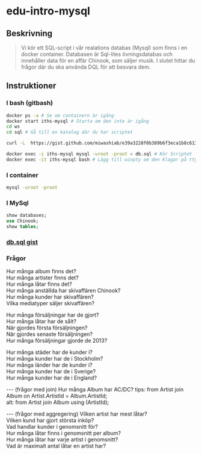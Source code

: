 # edu-intro-mysql

## Beskrivning

> Vi kör ett SQL-script i vår realations databas (Mysql) som finns i en docker container.
> Databasen är Sql-lites övningsdatabas och innehåller data för en affär Chinook, som säljer musik.
> I slutet hittar du frågor där du ska använda DQL för att besvara dem.

## Instruktioner

### I bash (gitbash)

```bash
docker ps -a # Se om containern är igång
docker start iths-mysql # Starta om den inte är igång
cd ws
cd sql # Gå till en katalog där du har scriptet

curl -L  https://gist.github.com/miwashiab/e39a3228f0b389b6f3eca1b8c613bb2e/raw/db.sql -o db.sql

docker exec -i iths-mysql mysql -uroot -proot < db.sql # Kör Scriptet
docker exec -it iths-mysql bash # Lägg till winpty om den klagar på tty
```

### I container

```bash
mysql -uroot -proot
```

### I MySql

```sql
show databases;
use Chinook;
show tables;
```

### [db.sql gist](https://gist.github.com/miwashiab/e39a3228f0b389b6f3eca1b8c613bb2e/raw/db.sql)


### Frågor

Hur många album finns det?  
Hur många artister finns det?  
Hur många låtar finns det?  
Hur många anställda har skivaffären Chinook?  
Hur många kunder har skivaffären?  
Vilka mediatyper säljer skivaffären?

Hur många försäljningar har de gjort?  
Hur  många låtar har de sålt?  
När  gjordes första försäljningen?  
När  gjordes senaste försäljningen?  
Hur många försäljningar gjorde de 2013?  

Hur många städer har de kunder i?  
Hur många kunder har de i Stockholm?  
Hur många länder har de kunder i?  
Hur många kunder har de i Sverige?  
Hur  många kunder har de i England?  

--- (frågor med join)
Hur många Album har AC/DC? 
tips: from Artist join Album on Artist.ArtistId = Album.ArtistId;  
alt: from Artist join Album using (ArtistId);  

--- (frågor med aggregering)
Vilken artist har mest låtar?  
Vilken kund har gjort största inköp?  
Vad handlar kunder i genomsnitt för?  
Hur många låtar finns i genomsnitt per album?  
Hur många låtar har varje artist i genomsnitt?  
Vad är maximalt antal låtar en artist har?  
